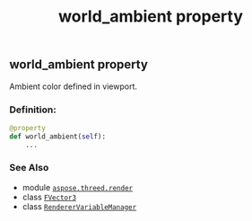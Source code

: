 ﻿---
title: world_ambient property
second_title: Aspose.3D for Python via .NET API References
description: 
type: docs
weight: 150
url: /python-net/aspose.threed.render/renderervariablemanager/world_ambient/
is_root: false
---

## world_ambient property


Ambient color defined in viewport.
### Definition:
```python
@property
def world_ambient(self):
    ...
```

### See Also
* module [`aspose.threed.render`](../../)
* class [`FVector3`](/3d/python-net/aspose.threed.utilities/fvector3)
* class [`RendererVariableManager`](/3d/python-net/aspose.threed.render/renderervariablemanager)
